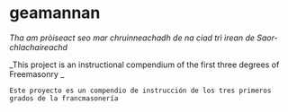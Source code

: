 # geamannan
*Tha am pròiseact seo mar chruinneachadh de na ciad trì ìrean de Saor-chlachaireachd*   

_This project is an instructional compendium of the first three degrees of Freemasonry _   

`Este proyecto es un compendio de instrucción de los tres primeros grados de la francmasonería`   
